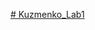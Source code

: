 [# Kuzmenko_Lab1](https://docs.google.com/document/d/14fyaCdzd2tgLXioZGZ9jYCbIrtdMKv4D/edit?usp=drive_link&ouid=103532857524431123792&rtpof=true&sd=true)
